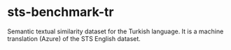 # sts-benchmark-tr

Semantic textual similarity dataset for the Turkish language. It is a machine translation (Azure) of the STS English dataset. 
